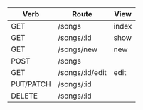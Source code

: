 | Verb | Route | View |
|------|-------|------|
| GET | /songs | index | #Get all the songs
| GET | /songs/:id | show | #Get 1 songs '/songs/6'
| GET | /songs/new| new | #Get the form to make a song
| POST | /songs | | #Create a song
| GET | /songs/:id/edit | edit | #Get a form to edit 1 song
| PUT/PATCH | /songs/:id | | #update 1 song
| DELETE | /songs/:id | | #delete 1 song